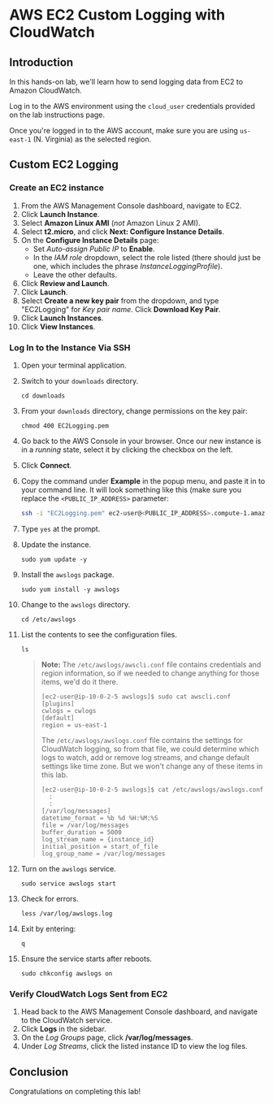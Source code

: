 # AWS EC2 Custom Logging with CloudWatch

## Introduction

In this hands-on lab, we'll learn how to send logging data from EC2 to Amazon CloudWatch.

Log in to the AWS environment using the `cloud_user` credentials provided on the lab instructions page.

Once you're logged in to the AWS account, make sure you are using `us-east-1` (N. Virginia) as the selected region.

## Custom EC2 Logging

### Create an EC2 instance

1. From the AWS Management Console dashboard, navigate to EC2.
2. Click **Launch Instance**.
3. Select **Amazon Linux AMI** (*not* Amazon Linux 2 AMI).
4. Select **t2.micro**, and click **Next: Configure Instance Details**.
5. On the **Configure Instance Details** page:
   - Set *Auto-assign Public IP* to **Enable**.
   - In the *IAM role* dropdown, select the role listed (there should just be one, which includes the phrase *InstanceLoggingProfile*).
   - Leave the other defaults.
6. Click **Review and Launch**.
7. Click **Launch**.
8. Select **Create a new key pair** from the dropdown, and type "EC2Logging" for *Key pair name*. Click **Download Key Pair**.
9. Click **Launch Instances**.
10. Click **View Instances**.

### Log In to the Instance Via SSH

1. Open your terminal application.

2. Switch to your  ``downloads`` directory.

   ```
   cd downloads
   ```

3. From your ``downloads`` directory, change permissions on the key pair:

   ```
   chmod 400 EC2Logging.pem
   ```

4. Go back to the AWS Console in your browser. Once our new instance is in a *running* state, select it by clicking the checkbox on the left.

5. Click **Connect**.

6. Copy the command under **Example** in the popup menu, and paste it in to your command line. It will look something like this (make sure you replace the ``<PUBLIC_IP_ADDRESS>`` parameter:

   ```bash
   ssh -i "EC2Logging.pem" ec2-user@<PUBLIC_IP_ADDRESS>.compute-1.amazonaws.com
   ```

7. Type `yes` at the prompt.

8. Update the instance.

   ```
   sudo yum update -y
   ```

9. Install the ``awslogs``  package.

   ```
   sudo yum install -y awslogs
   ```

10. Change to the  ``awslogs``  directory.

    ```
    cd /etc/awslogs
    ```

11. List the contents to see the configuration files.

    ```
    ls
    ```

    > **Note:** The `/etc/awslogs/awscli.conf` file contains credentials and region information, so if we needed to change anything for those items, we'd do it there. 
    >
    > ```
    > [ec2-user@ip-10-0-2-5 awslogs]$ sudo cat awscli.conf
    > [plugins]
    > cwlogs = cwlogs
    > [default]
    > region = us-east-1
    > ```
    >
    > The `/etc/awslogs/awslogs.conf` file contains the settings for CloudWatch logging, so from that file, we could determine which logs to watch, add or remove log streams, and change default settings like time zone. But we won't change any of these items in this lab.
    >
    > ```
    > [ec2-user@ip-10-0-2-5 awslogs]$ cat /etc/awslogs/awslogs.conf
    > 	:
    > 	:
    > [/var/log/messages]
    > datetime_format = %b %d %H:%M:%S
    > file = /var/log/messages
    > buffer_duration = 5000
    > log_stream_name = {instance_id}
    > initial_position = start_of_file
    > log_group_name = /var/log/messages
    > ```

    

12. Turn on the `awslogs` service.

    ```
    sudo service awslogs start
    ```

13. Check for errors.

    ```
    less /var/log/awslogs.log
    ```

14. Exit by entering:

    ```
    q
    ```

15. Ensure the service starts after reboots.

    ```
    sudo chkconfig awslogs on
    ```

### Verify CloudWatch Logs Sent from EC2

1. Head back to the AWS Management Console dashboard, and navigate to the CloudWatch service.
2. Click **Logs** in the sidebar.
3. On the *Log Groups* page, click **/var/log/messages**.
4. Under *Log Streams*, click the listed instance ID to view the log files.

## Conclusion

Congratulations on completing this lab!